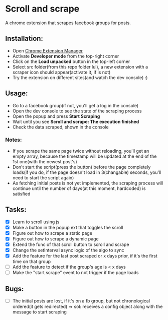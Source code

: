 # Scroll and scrape

A chrome extension that scrapes facebook groups for posts.

## Installation:

-   Open [Chrome Extension Manager](chrome://extensions/)
-   Activate **Developer mode** from the top-right corner
-   Click on the **Load unpacked** button in the top-left corner
-   Select src folder(from this repo folder lul), a new extension with a scraper icon should appear(activate it, if is not)
-   Try the extension on different sites(and watch the dev console) :)

## Usage:

-   Go to a facebook group(if not, you'll get a log in the console)
-   Open the dev console to see the state of the scraping process
-   Open the popup and press **Start Scraping**
-   Wait until you see **Scroll and scrape: The execution finished**
-   Check the data scraped, shown in the console

### Notes:

-   If you scrape the same page twice without reloading, you'll get an empty array, because the timestamp will be updated at the end of the 1st one(with the newest post's)
-   Don't start the script(press the button) before the page completely loads(if you do, if the page doesn't load in 3(changable) seconds, you'll need to start the script again)
-   As fetching initial posts is not yet implemented, the scraping process will continue until the number of days(at this moment, hardcoded) is satisfied

## Tasks:

-   [x] Learn to scroll using js
-   [x] Make a button in the popup ext that toggles the scroll
-   [x] Figure out how to scrape a static page
-   [x] Figure out how to scrape a dynamic page
-   [x] Extend the func of that scroll button to scroll and scrape
-   [x] Change the setInterval async logic of the algo to sync
-   [x] Add the feature for the last post scraped or x days prior, if it's the first time on that group
-   [ ] Add the feature to detect if the group's age is < x days
-   [ ] Make the "start scrape" event to not trigger if the page loads

## Bugs:

-   [ ] The initial posts are lost, if it's on a fb group, but not chronological ordered(it gets redirected) => sol: receives a config object along with the message to start scraping
